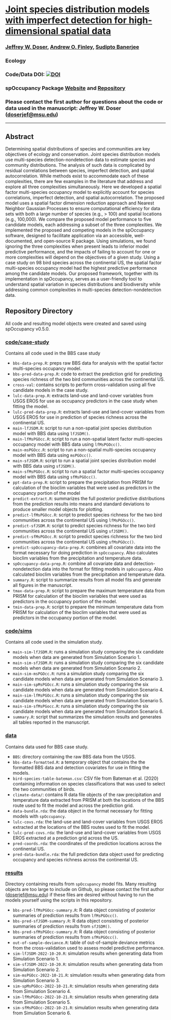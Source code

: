 # [Joint species distribution models with imperfect detection for high-dimensional spatial data](https://esajournals.onlinelibrary.wiley.com/doi/10.1002/ecy.4137)

### [Jeffrey W. Doser](https://www.jeffdoser.com/), [Andrew O. Finley](https://www.finley-lab.com/), [Sudipto Banerjee](http://sudipto.bol.ucla.edu/)

### Ecology 

### Code/Data DOI: [![DOI](https://zenodo.org/badge/472435954.svg)](https://zenodo.org/badge/latestdoi/472435954)

### spOccupancy Package [Website](https://www.jeffdoser.com/files/spoccupancy-web/) and [Repository](https://github.com/doserjef/spOccupancy/)

### Please contact the first author for questions about the code or data used in the manuscript: Jeffrey W. Doser (doserjef@msu.edu)

---------------------------------

## Abstract

Determining spatial distributions of species and communities are key objectives of ecology and conservation. Joint species distribution models use multi-species detection-nondetection data to estimate species and community distributions. The analysis of such data is complicated by residual correlations between species, imperfect detection, and spatial autocorrelation. While methods exist to accommodate each of these complexities, there are few examples in the literature that address and explore all three complexities simultaneously. Here we developed a spatial factor multi-species occupancy model to explicitly account for species correlations, imperfect detection, and spatial autocorrelation. The proposed model uses a spatial factor dimension reduction approach and Nearest Neighbor Gaussian Processes to ensure computational efficiency for data sets with both a large number of species (e.g., > 100) and spatial locations (e.g., 100,000). We compare the proposed model performance to five candidate models, each addressing a subset of the three complexities. We implemented the proposed and competing models in the spOccupancy software, designed to facilitate application via an accessible, well-documented, and open-source R package. Using simulations, we found ignoring the three complexities when present leads to inferior model predictive performance, and the impacts of failing to account for one or more complexities will depend on the objectives of a given study. Using a case study on 98 bird species across the continental US, the spatial factor multi-species occupancy model had the highest predictive performance among the candidate models. Our proposed framework, together with its implementation in spOccupancy, serves as a user-friendly tool to understand spatial variation in species distributions and biodiversity while addressing common complexities in multi-species detection-nondetection data.     

## Repository Directory

All code and resulting model objects were created and saved using spOccupancy v0.5.0.

### [code/case-study](./code/case-study)

Contains all code used in the BBS case study

+ `bbs-data-prep.R`: preps raw BBS data for analysis with the spatial factor multi-species occupancy model.
+ `bbs-pred-data-prep.R`: code to extract the prediction grid for predicting species richness of the two bird communities across the continental US. 
+ `cross-val`: contains scripts to perform cross-validation using all five candidate models in the case study.
+ `lulc-data-prep.R`: extracts land-use and land-cover variables from USGS EROS for use as occupancy predictors in the case study when fitting the model.
+ `lulc-pred-data-prep.R`: extracts land-use and land-cover variables from USGS EROS for use in prediction of species richness across the continental US.
+ `main-lfJSDM.R`: script to run a non-spatial joint species distribution model with BBS data using `lfJSDM()`. 
+ `main-lfMsPGOcc.R`: script to run a non-spatial latent factor multi-species occupancy model with BBS data using `lfMsPGOcc()`.
+ `main-msPGOcc.R`: script to run a non-spatial multi-species occupancy model with BBS data using `msPGOcc()`. 
+ `main-sfJSDM.R`: script to run a spatial joint species distribution model with BBS data using `sfJSDM()`.
+ `main-sfMsPGOcc.R`: script to run a spatial factor multi-species occupancy model with BBS data using `sfMsPGOcc()`. 
+ `ppt-data-prep.R`: script to prepare the precipitation from PRISM for calculation of the bioclim variables that were used as predictors in the occupancy portion of the model
+ `predict-extract.R`: summarizes the full posterior predictive distributions from the prediction results into means and standard deviations to produce smaller model objects for plotting.
+ `predict-lfMsPGOcc.R`: script to predict species richness for the two bird communities across the continental US using `lfMsPGOcc()`. 
+ `predict-sfJSDM.R`: script to predict species richness for the two bird communities across the continental US using `sfJSDM()`.
+ `predict-sfMsPGOcc.R`: script to predict species richness for the two bird communities across the continental US using `sfMsPGOcc()`. 
+ `predict-spOccupancy-data-prep.R`: combines all covariate data into the format necessary for doing prediction in `spOccupancy`. Also calculates bioclim variables from the precipitation and temperature data.
+ `spOccupancy-data-prep.R`: combine all covariate data and detection-nondetection data into the format for fitting models in `spOccupancy`. Also calculated bioclim variables from the precipitation and temperature data.
+ `summary.R`: script to summarize results from all model fits and generate all figures in the manuscript.
+ `tmax-data-prep.R`: script to prepare the maximum temperature data from PRISM for calculation of the bioclim variables that were used as predictors in the occupancy portion of the model.
+ `tmin-data-prep.R`: script to prepare the minimum temperature data from PRISM for calculation of the bioclim variables that were used as predictors in the occupancy portion of the model.

### [code/sims](./code/sims)

Contains all code used in the simulation study. 

+ `main-sim-lfJSDM.R`: runs a simulation study comparing the six candidate models when data are generated from Simulation Scenario 1.
+ `main-sim-sfJSDM.R`: runs a simulation study comparing the six candidate models when data are generated from Simulation Scenario 2.
+ `main-sim-msPGOcc.R`: runs a simulation study comparing the six candidate models when data are generated from Simulation Scenario 3.
+ `main-sim-spMsPGOcc.R`: runs a simulation study comparing the six candidate models when data are generated from Simulation Scenario 4.
+ `main-sim-lfMsPGOcc.R`: runs a simulation study comparing the six candidate models when data are generated from Simulation Scenario 5.
+ `main-sim-sfMsPGocc.R`: runs a simulation study comparing the six candidate models when data are generated from Simulation Scenario 6.
+ `summary.R`: script that summarizes the simulation results and generates all tables reported in the manuscript. 

### [data](./data/)

Contains data used for BBS case study.

+ `BBS`: directory containing the raw BBS data from the USGS. 
+ `bbs-data-formatted.R`: a temporary object that contains the the formatted BBS data and detection covariates for use in fitting the models.
+ `bird-species-table-bateman.csv`: CSV file from Bateman et al. (2020) containing information on species classifications that was used to select the two communities of birds.
+ `climate-data/`: contains R data file objects of the raw precipitation and temperature data extracted from PRISM at both the locations of the BBS route used to fit the model and across the prediction grid. 
+ `data-bundle.rda`: the data object in the format necessary for fitting models with `spOccupancy`. 
+ `lulc-covs.rda`: the land-use and land-cover variables from USGS EROS extracted at the locations of the BBS routes used to fit the model. 
+ `lulc-pred-covs.rda`: the land-use and land-cover variables from USGS EROS extracted at a prediction grid across the US.
+ `pred-coords.rda`: the coordinates of the prediction locations across the continental US.
+ `pred-data-bundle.rda`: the full prediction data object used for predicting occupancy and species richness across the continental US.


### [results](.results/)

Directory containing results from `spOccupancy` model fits. Many resulting objects are too large to include on Github, so please contact the first author (doserjef@msu.edu) if these files are desired without having to run the models yourself using the scripts in this repository.

+ `bbs-pred-lfMsPGOcc-summary.R`: R data object consisting of posterior summaries of prediction results from `lfMsPGOcc()`. 
+ `bbs-pred-sfJSDM-summary.R`: R data object consisting of posterior summaries of prediction results from `sfJSDM()`.
+ `bbs-pred-sfMsPGOcc-summary.R`: R data object consisting of posterior summaries of prediction results from `sfMsPGOcc()`.
+ `out-of-sample-deviance.R`: table of out-of-sample deviance metrics from the cross-validation used to assess model predictive performance.
+ `sim-lfJSDM-2022-10-20.R`: simulation results when generating data from Simulation Scenario 1.
+ `sim-sfJSDM-2022-10-20.R`: simulation results when generating data from Simulation Scenario 2.
+ `sim-msPGOcc-2022-10-21.R`: simulation results when generating data from Simulation Scenario 3.
+ `sim-spMsPGOcc-2022-10-21.R`: simulation results when generating data from Simulation Scenario 4.
+ `sim-lfMsPGOcc-2022-10-21.R`: simulation results when generating data from Simulation Scenario 5.
+ `sim-sfMsPGOcc-2022-10-21.R`: simulation results when generating data from Simulation Scenario 6.
